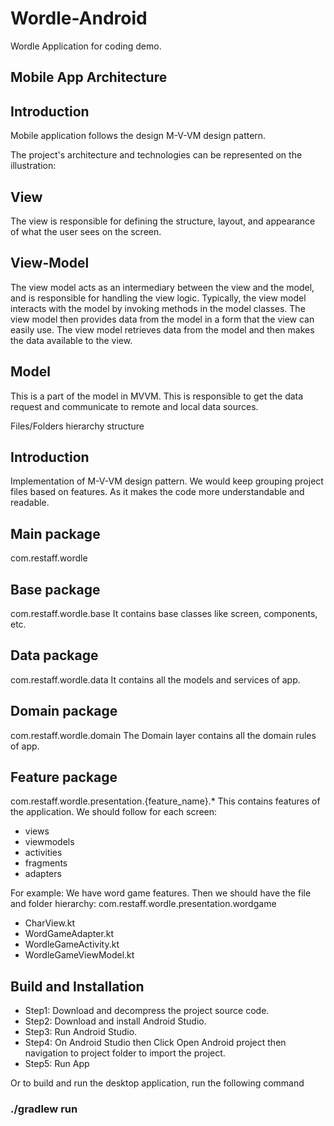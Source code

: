 # Wordle-Android
Wordle Application for coding demo.

## Mobile App Architecture

## Introduction

Mobile application follows the design M-V-VM design pattern.

The project's architecture and technologies can be represented on the illustration:


## View

The view is responsible for defining the structure, layout, and appearance of what the user sees on the screen.

## View-Model

The view model acts as an intermediary between the view and the model, and is responsible for handling the view logic. Typically, the view model interacts with the model by invoking methods in the model classes. The view model then provides data from the model in a form that the view can easily use. The view model retrieves data from the model and then makes the data available to the view.

## Model

This is a part of the model in MVVM. This is responsible to get the data request and communicate to remote and local data sources.

Files/Folders hierarchy structure

## Introduction

Implementation of M-V-VM design pattern. We would keep grouping project files based on features. As it makes the code more understandable and readable.

## Main package

com.restaff.wordle

## Base package

com.restaff.wordle.base
It contains base classes like screen, components, etc.

## Data package

com.restaff.wordle.data
It contains all the models and services of app.

## Domain package
com.restaff.wordle.domain
The Domain layer contains all the domain rules of app.

## Feature package
com.restaff.wordle.presentation.{feature_name}.*
This contains features of the application. We should follow for each screen:

- views
- viewmodels
- activities
- fragments
- adapters

For example: We have word game features. Then we should have the file and folder hierarchy:
com.restaff.wordle.presentation.wordgame
 - CharView.kt
 - WordGameAdapter.kt
 - WordleGameActivity.kt
 - WordleGameViewModel.kt

## Build and Installation
- Step1: Download and decompress the project source code.
- Step2: Download and install Android Studio.
- Step3: Run Android Studio.
- Step4: On Android Studio then Click Open Android project then navigation to project folder to import the project.
- Step5: Run App

Or to build and run the desktop application, run the following command
### ./gradlew run
